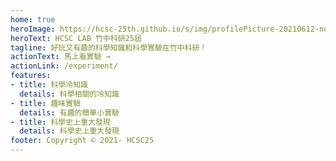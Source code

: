 ```yaml
---
home: true
heroImage: https://hcsc-25th.github.io/s/img/profilePicture-20210612-nobackground.png
heroText: HCSC LAB 竹中科研25屆
tagline: 好玩又有趣的科學知識和科學實驗在竹中科研！
actionText: 馬上看實驗 →
actionLink: /experiment/
features:
- title: 科學冷知識
  details: 科學相關的冷知識
- title: 趣味實驗
  details: 有趣的簡單小實驗
- title: 科學史上重大發現
  details: 科學史上重大發現
footer: Copyright © 2021- HCSC25
---
```


